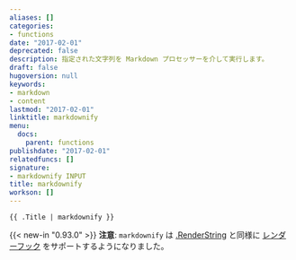 ```yaml
---
aliases: []
categories:
- functions
date: "2017-02-01"
deprecated: false
description: 指定された文字列を Markdown プロセッサーを介して実行します。
draft: false
hugoversion: null
keywords:
- markdown
- content
lastmod: "2017-02-01"
linktitle: markdownify
menu:
  docs:
    parent: functions
publishdate: "2017-02-01"
relatedfuncs: []
signature:
- markdownify INPUT
title: markdownify
workson: []
---
```



```go-html-template
{{ .Title | markdownify }}
```

{{< new-in "0.93.0" >}} **注意**: `markdownify` は [.RenderString](/functions/renderstring/) と同様に [レンダーフック][Render Hooks] をサポートするようになりました。

[Render Hooks]: /templates/render-hooks/
